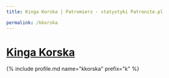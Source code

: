 ```yaml
---
title: Kinga Korska | Patromierz - statystyki Patronite.pl

permalink: /kkorska
---
```


# [Kinga Korska](https://patronite.pl/kkorska)

{% include profile.md name="kkorska" prefix="k" %}
